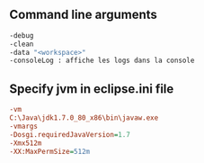 ## Command line arguments
```bash
-debug
-clean
-data "<workspace>"
-consoleLog : affiche les logs dans la console
```

## Specify jvm in eclipse.ini file
```ini
-vm
C:\Java\jdk1.7.0_80_x86\bin\javaw.exe
-vmargs
-Dosgi.requiredJavaVersion=1.7
-Xmx512m
-XX:MaxPermSize=512m
```
